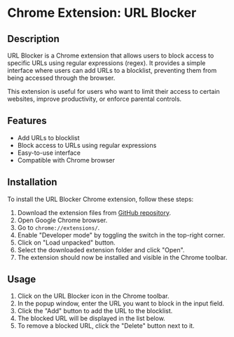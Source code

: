 # Chrome Extension: URL Blocker

## Description

URL Blocker is a Chrome extension that allows users to block access to specific URLs using regular expressions (regex). It provides a simple interface where users can add URLs to a blocklist, preventing them from being accessed through the browser.

This extension is useful for users who want to limit their access to certain websites, improve productivity, or enforce parental controls.

## Features

- Add URLs to blocklist
- Block access to URLs using regular expressions
- Easy-to-use interface
- Compatible with Chrome browser

## Installation

To install the URL Blocker Chrome extension, follow these steps:

1. Download the extension files from [GitHub repository](https://github.com/mustsave/request-blocker).
2. Open Google Chrome browser.
3. Go to `chrome://extensions/`.
4. Enable "Developer mode" by toggling the switch in the top-right corner.
5. Click on "Load unpacked" button.
6. Select the downloaded extension folder and click "Open".
7. The extension should now be installed and visible in the Chrome toolbar.

## Usage

1. Click on the URL Blocker icon in the Chrome toolbar.
2. In the popup window, enter the URL you want to block in the input field.
3. Click the "Add" button to add the URL to the blocklist.
4. The blocked URL will be displayed in the list below.
5. To remove a blocked URL, click the "Delete" button next to it.
